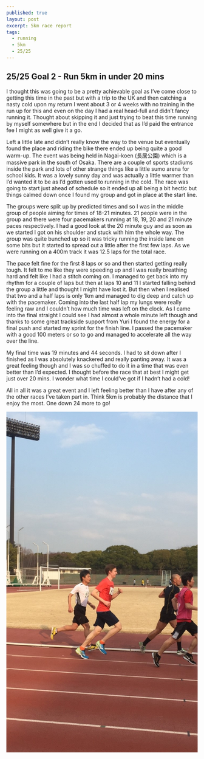 ```yaml
---
published: true
layout: post
excerpt: 5km race report
tags: 
  - running
  - 5km
  - 25/25
---
```






## 25/25 Goal 2 - Run 5km in under 20 mins

I thought this was going to be a pretty achievable goal as I’ve come close to getting this time in the past but with a trip to the UK and then catching a nasty cold upon my return I went about 3 or 4 weeks with no training in the run up for this and even on the day I had a real head-full and didn’t fancy running it. Thought about skipping it and just trying to beat this time running by myself somewhere but in the end I decided that as I’d paid the entrance fee I might as well give it a go.  
 
Left a little late and didn’t really know the way to the venue but eventually found the place and riding the bike there ended up being quite a good warm-up. The event was being held in Nagai-koen (長居公園) which is a massive park in the south of Osaka. There are a couple of sports stadiums inside the park and lots of other strange things like a little sumo arena for school kids. It was a lovely sunny day and was actually a little warmer than I’d wanted it to be as I’d gotten used to running in the cold. The race was going to start just ahead of schedule so it ended up all being a bit hectic but things calmed down once I found my group and got in place at the start line.  
 
The groups were split up by predicted times and so I was in the middle group of people aiming for times of 18-21 minutes. 21 people were in the group and there were four pacemakers running at 18, 19, 20 and 21 minute paces respectively. I had a good look at the 20 minute guy and as soon as we started I got on his shoulder and stuck with him the whole way. The group was quite bunched up so it was tricky running the inside lane on some bits but it started to spread out a little after the first few laps. As we were running on a 400m track it was 12.5 laps for the total race.  
 
The pace felt fine for the first 8 laps or so and then started getting really tough. It felt to me like they were speeding up and I was really breathing hard and felt like I had a stitch coming on. I managed to get back into my rhythm for a couple of laps but then at laps 10 and 11 I started falling behind the group a little and thought I might have lost it. But then when I realised that two and a half laps is only 1km and managed to dig deep and catch up with the pacemaker. Coming into the last half lap my lungs were really feeling raw and I couldn’t how much time was left on the clock. As I came into the final straight I could see I had almost a whole minute left though and thanks to some great trackside support from Yuri I found the energy for a final push and started my sprint for the finish line. I passed the pacemaker with a good 100 meters or so to go and managed to accelerate all the way over the line.  
 
My final time was 19 minutes and 44 seconds. I had to sit down after I finished as I was absolutely knackered and really panting away. It was a great feeling though and I was so chuffed to do it in a time that was even better than I’d expected. I thought before the race that at best I might get just over 20 mins. I wonder what time I could’ve got if I hadn’t had a cold!  
 
All in all it was a great event and I left feeling better than I have after any of the other races I’ve taken part in. Think 5km is probably the distance that I enjoy the most. One down 24 more to go!  

![5km race](/images/1458218398551.jpg)


